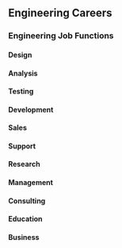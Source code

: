 ## Engineering Careers

### Engineering Job Functions

#### Design

#### Analysis

#### Testing

#### Development

#### Sales

#### Support

#### Research

#### Management

#### Consulting

#### Education

#### Business
